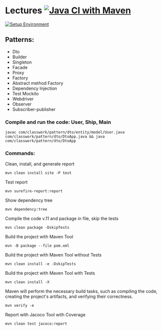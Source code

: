 # Lectures [![Java CI with Maven](https://github.com/GFLCourses6/lection/actions/workflows/maven.yml/badge.svg)](https://github.com/GFLCourses6/lection/actions/workflows/maven.yml)

[![Setup Environment](https://github.com/GFLCourses6/lection/actions/workflows/setup.yml/badge.svg)](https://github.com/GFLCourses6/lection/actions/workflows/setup.yml)

## Patterns:
  - Dto
  - Builder
  - Singleton
  - Facade
  - Proxy
  - Factory
  - Abstract method Factory
  - Dependency Injection
  - Test Mockito
  - Webdriver
  - Observer
  - Subscriber-publisher


### Compile and run the code: User, Ship, Main
`javac com/classwork/pattern/dto/entity/model/User.java com/classwork/pattern/dto/DtoApp.java && java com/classwork/pattern/dto/DtoApp`

### Commands:

Clean, install, and generate report

`mvn clean install site -P test`

Test report

`mvn surefire-report:report`

Show dependency tree

`mvn dependency:tree`

Compile the code v.11 and package in file, skip the tests

`mvn clean package -DskipTests`

Build the project with Maven Tool

`mvn -B package --file pom.xml`

Build the project with Maven Tool without Tests

`mvn clean install -e -DskipTests`

Build the project with Maven Tool with Tests

`mvn clean install -X`

Maven will perform the necessary build tasks, such as compiling the code,
creating the project's artifacts, and verifying their correctness.

`mvn verify -e`

Report with Jacoco Tool with Coverage

`mvn clean test jacoco:report`
